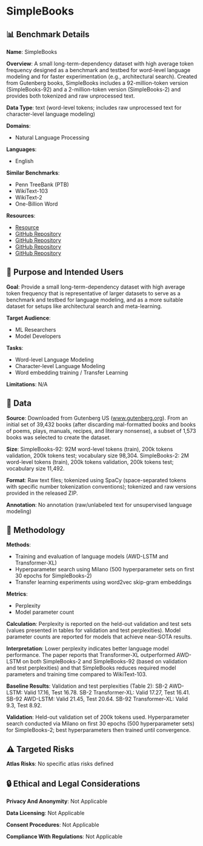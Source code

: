 # SimpleBooks

## 📊 Benchmark Details

**Name**: SimpleBooks

**Overview**: A small long-term-dependency dataset with high average token frequency designed as a benchmark and testbed for word-level language modeling and for faster experimentation (e.g., architectural search). Created from Gutenberg books, SimpleBooks includes a 92-million-token version (SimpleBooks-92) and a 2-million-token version (SimpleBooks-2) and provides both tokenized and raw unprocessed text.

**Data Type**: text (word-level tokens; includes raw unprocessed text for character-level language modeling)

**Domains**:
- Natural Language Processing

**Languages**:
- English

**Similar Benchmarks**:
- Penn TreeBank (PTB)
- WikiText-103
- WikiText-2
- One-Billion Word

**Resources**:
- [Resource](https://dldata-public.s3.us-east-2.amazonaws.com/simplebooks.zip)
- [GitHub Repository](https://github.com/salesforce/awd-lstm-lm)
- [GitHub Repository](https://github.com/kimiyoung/transformer-xl)
- [GitHub Repository](https://github.com/NVIDIA/Milano)
- [GitHub Repository](https://github.com/chiphuyen/lazynlp)

## 🎯 Purpose and Intended Users

**Goal**: Provide a small long-term-dependency dataset with high average token frequency that is representative of larger datasets to serve as a benchmark and testbed for language modeling, and as a more suitable dataset for setups like architectural search and meta-learning.

**Target Audience**:
- ML Researchers
- Model Developers

**Tasks**:
- Word-level Language Modeling
- Character-level Language Modeling
- Word embedding training / Transfer Learning

**Limitations**: N/A

## 💾 Data

**Source**: Downloaded from Gutenberg US (www.gutenberg.org). From an initial set of 39,432 books (after discarding mal-formatted books and books of poems, plays, manuals, recipes, and literary nonsense), a subset of 1,573 books was selected to create the dataset.

**Size**: SimpleBooks-92: 92M word-level tokens (train), 200k tokens validation, 200k tokens test; vocabulary size 98,304. SimpleBooks-2: 2M word-level tokens (train), 200k tokens validation, 200k tokens test; vocabulary size 11,492.

**Format**: Raw text files; tokenized using SpaCy (space-separated tokens with specific number tokenization conventions); tokenized and raw versions provided in the released ZIP.

**Annotation**: No annotation (raw/unlabeled text for unsupervised language modeling)

## 🔬 Methodology

**Methods**:
- Training and evaluation of language models (AWD-LSTM and Transformer-XL)
- Hyperparameter search using Milano (500 hyperparameter sets on first 30 epochs for SimpleBooks-2)
- Transfer learning experiments using word2vec skip-gram embeddings

**Metrics**:
- Perplexity
- Model parameter count

**Calculation**: Perplexity is reported on the held-out validation and test sets (values presented in tables for validation and test perplexities). Model parameter counts are reported for models that achieve near-SOTA results.

**Interpretation**: Lower perplexity indicates better language model performance. The paper reports that Transformer-XL outperformed AWD-LSTM on both SimpleBooks-2 and SimpleBooks-92 (based on validation and test perplexities) and that SimpleBooks reduces required model parameters and training time compared to WikiText-103.

**Baseline Results**: Validation and test perplexities (Table 2): SB-2 AWD-LSTM: Valid 17.16, Test 16.78. SB-2 Transformer-XL: Valid 17.27, Test 16.41. SB-92 AWD-LSTM: Valid 21.45, Test 20.64. SB-92 Transformer-XL: Valid 9.3, Test 8.92.

**Validation**: Held-out validation set of 200k tokens used. Hyperparameter search conducted via Milano on first 30 epochs (500 hyperparameter sets) for SimpleBooks-2; best hyperparameters then trained until convergence.

## ⚠️ Targeted Risks

**Atlas Risks**:
No specific atlas risks defined

## 🔒 Ethical and Legal Considerations

**Privacy And Anonymity**: Not Applicable

**Data Licensing**: Not Applicable

**Consent Procedures**: Not Applicable

**Compliance With Regulations**: Not Applicable
